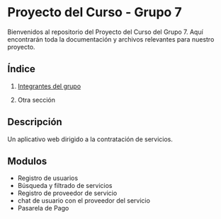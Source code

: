 # Proyecto del Curso - Grupo 7

Bienvenidos al repositorio del Proyecto del Curso del Grupo 7. Aquí encontrarán toda la documentación y archivos relevantes para nuestro proyecto.

## Índice

1. [Integrantes del grupo](01.%20integrantes/integrantes.md)

2. Otra sección
## Descripción

Un aplicativo web dirigido a la contratación de servicios.

## Modulos
- Registro de usuarios
- Búsqueda y filtrado de servicios
- Registro de proveedor de servicio
- chat de usuario con el proveedor del servicio
- Pasarela de Pago
